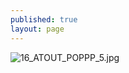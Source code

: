 ```yaml
---
published: true
layout: page
---
```

![16_ATOUT_POPPP_5.jpg]({{site.baseurl}}/data/images/16/atouts/16_ATOUT_POPPP_5.jpg)
